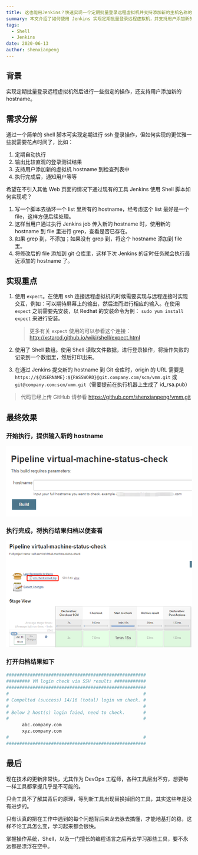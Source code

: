 ```yaml
---
title: 这也能用Jenkins？快速实现一个定期批量登录远程虚拟机并支持添加新的主机名称的Job
summary: 本文介绍了如何使用 Jenkins 实现定期批量登录远程虚拟机，并支持用户添加新的主机名称，提供了完整的实现代码和步骤。
tags:
  - Shell
  - Jenkins
date: 2020-06-13
author: shenxianpeng
---
```


## 背景

实现定期批量登录远程虚拟机然后进行一些指定的操作，还支持用户添加新的 hostname。



## 需求分解

通过一个简单的 shell 脚本可实现定期进行 ssh 登录操作，但如何实现的更优雅一些就需要花点时间了，比如：

1. 定期自动执行
2. 输出比较直观的登录测试结果
3. 支持用户添加新的虚拟机 hostname 到检查列表中
4. 执行完成后，通知用户等等

希望在不引入其他 Web 页面的情况下通过现有的工具 Jenkins 使用 Shell 脚本如何实现呢？

1. 写一个脚本去循环一个 list 里所有的 hostname，经考虑这个 list 最好是一个 file，这样方便后续处理。
2. 这样当用户通过执行 Jenkins job 传入新的 hostname 时，使用新的 hostname 到 file 里进行 grep，查看是否已存在。
3. 如果 grep 到，不添加；如果没有 grep 到，将这个 hostname 添加到 file 里。
4. 将修改后的 file 添加到 git 仓库里，这样下次 Jenkins 的定时任务就会执行最近添加的 hostname 了。

## 实现重点

1. 使用 `expect`。在使用 ssh 连接远程虚拟机的时候需要实现与远程连接时实现交互，例如：可以期待屏幕上的输出，然后进而进行相应的输入。在使用 `expect` 之前需要先安装，以 Redhat 的安装命令为例： `sudo yum install expect` 来进行安装。

    > 更多有关 `expect` 使用的可以参看这个连接：http://xstarcd.github.io/wiki/shell/expect.html

2. 使用了 Shell 数组。使用 Shell 读取文件数据，进行登录操作，将操作失败的记录到一个数组里，然后打印出来。

3. 在通过 Jenkins 提交新的 hostname 到 Git 仓库时，origin 的 URL 需要是 `https://${USERNAME}:${PASSWORD}@git.company.com/scm/vmm.git` 或 `git@company.com:scm/vmm.git`（需要提前在执行机器上生成了 id_rsa.pub）

> 代码已经上传 GitHub 请参看 https://github.com/shenxianpeng/vmm.git

## 最终效果

### 开始执行，提供输入新的 hostname

![Bulid with parameters](pipeline-start.png)

### 执行完成，将执行结果归档以便查看

![VM 检查结果](pipeline-result.png)

### 打开归档结果如下

```bash
#####################################################
######### VM login check via SSH results ############
#####################################################
#                                                   #
# Compelted (success) 14/16 (total) login vm check. #
#                                                   #
# Below 2 host(s) login faied, need to check.       #
#                                                   #
      abc.company.com
      xyz.company.com
#                                                   #
#####################################################
```

## 最后

现在技术的更新非常快，尤其作为 DevOps 工程师，各种工具层出不穷，想要每一样工具都掌握几乎是不可能的。

只会工具不了解其背后的原理，等到新工具出现替换掉旧的工具，其实这些年是没有进步的。

只有认真的把在工作中遇到的每个问题背后来龙去脉去搞懂，才能地基打的稳，这样不论工具怎么变，学习起来都会很快。

掌握操作系统，Shell，以及一门擅长的编程语言之后再去学习那些工具，要不永远都是漂浮在空中。
